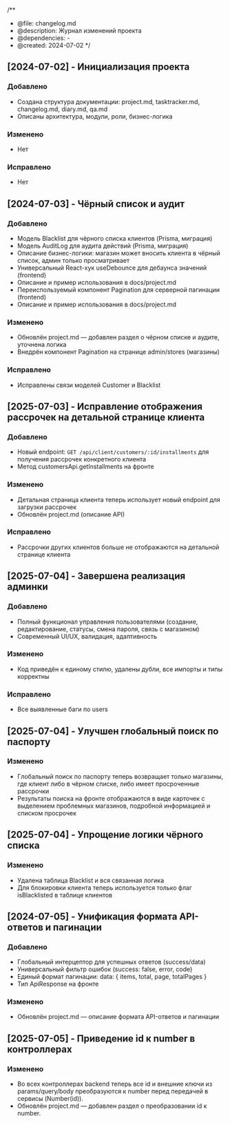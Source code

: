 /**
 * @file: changelog.md
 * @description: Журнал изменений проекта
 * @dependencies: -
 * @created: 2024-07-02
 */

## [2024-07-02] - Инициализация проекта
### Добавлено
- Создана структура документации: project.md, tasktracker.md, changelog.md, diary.md, qa.md
- Описаны архитектура, модули, роли, бизнес-логика

### Изменено
- Нет

### Исправлено
- Нет

## [2024-07-03] - Чёрный список и аудит
### Добавлено
- Модель Blacklist для чёрного списка клиентов (Prisma, миграция)
- Модель AuditLog для аудита действий (Prisma, миграция)
- Описание бизнес-логики: магазин может вносить клиента в чёрный список, админ только просматривает
- Универсальный React-хук useDebounce для дебаунса значений (frontend)
- Описание и пример использования в docs/project.md
- Переиспользуемый компонент Pagination для серверной пагинации (frontend)
- Описание и пример использования в docs/project.md

### Изменено
- Обновлён project.md — добавлен раздел о чёрном списке и аудите, уточнена логика
- Внедрён компонент Pagination на странице admin/stores (магазины)

### Исправлено
- Исправлены связи моделей Customer и Blacklist 

## [2025-07-03] - Исправление отображения рассрочек на детальной странице клиента
### Добавлено
- Новый endpoint: `GET /api/client/customers/:id/installments` для получения рассрочек конкретного клиента
- Метод customersApi.getInstallments на фронте

### Изменено
- Детальная страница клиента теперь использует новый endpoint для загрузки рассрочек
- Обновлён project.md (описание API)

### Исправлено
- Рассрочки других клиентов больше не отображаются на детальной странице клиента

## [2025-07-04] - Завершена реализация админки
### Добавлено
- Полный функционал управления пользователями (создание, редактирование, статусы, смена пароля, связь с магазином)
- Современный UI/UX, валидация, адаптивность
### Изменено
- Код приведён к единому стилю, удалены дубли, все импорты и типы корректны
### Исправлено
- Все выявленные баги по users

## [2025-07-04] - Улучшен глобальный поиск по паспорту
### Изменено
- Глобальный поиск по паспорту теперь возвращает только магазины, где клиент либо в чёрном списке, либо имеет просроченные рассрочки
- Результаты поиска на фронте отображаются в виде карточек с выделением проблемных магазинов, подробной информацией и списком просрочек 

## [2025-07-04] - Упрощение логики чёрного списка
### Изменено
- Удалена таблица Blacklist и вся связанная логика
- Для блокировки клиента теперь используется только флаг isBlacklisted в таблице клиентов 

## [2024-07-05] - Унификация формата API-ответов и пагинации
### Добавлено
- Глобальный интерцептор для успешных ответов (success/data)
- Универсальный фильтр ошибок (success: false, error, code)
- Единый формат пагинации: data: { items, total, page, totalPages }
- Тип ApiResponse на фронте

### Изменено
- Обновлён project.md — описание формата API-ответов и пагинации 

## [2025-07-05] - Приведение id к number в контроллерах
### Изменено
- Во всех контроллерах backend теперь все id и внешние ключи из params/query/body преобразуются к number перед передачей в сервисы (Number(id)).
- Обновлён project.md — добавлен раздел о преобразовании id к number. 